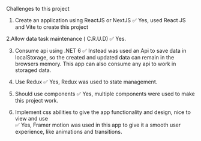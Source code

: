 Challenges to this project 


1. Create an application using ReactJS or NextJS 
&#x2705; Yes, used React JS and Vite to create this project

2.Allow data task maintenance ( C.R.U.D)
&#x2705; Yes.

3. Consume api using .NET 6
&#x2705; Instead was used an Api to save data in localStorage, so the created and updated data can remain in the browsers memory. This app can also consume any api to work in storaged data.

4. Use Redux
&#x2705; Yes, Redux was used to state management.

5. Should use components
&#x2705; Yes, multiple components were used to make this project work.

6. Implement css abilities to give the app functionality and design, nice to view and use  
&#x2705; Yes, Framer motion was used in this app to give it a smooth user experience, like animations and transitions.


